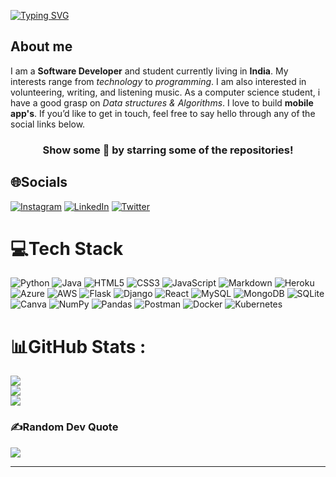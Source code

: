
[![Typing SVG](https://readme-typing-svg.herokuapp.com?size=28&width=406&lines=%F0%9F%91%8B+Hi+there%2C+I'm+Devansh!;A+Software+Developer;Tech+Educator;And+a+Traveller)](https://git.io/typing-svg)


## About me

I am a **Software Developer** and student currently living in **India**. My interests range from *technology* to *programming*. I am also interested in volunteering, writing, and listening music.
As a computer science student, i have a good grasp on *Data structures & Algorithms*. I love to build **mobile app's**. If you’d like to get in touch, feel free to say hello through any of the social links below.
<div align="center">

### Show some 💓 by starring some of the repositories!
</div>


## 🌐Socials
[![Instagram](https://img.shields.io/badge/Instagram-%23E4405F.svg?logo=Instagram&logoColor=white)](https://instagram.com/devansh_rathour) [![LinkedIn](https://img.shields.io/badge/LinkedIn-%230077B5.svg?logo=linkedin&logoColor=white)](https://linkedin.com/in/devansh-rathour-372b5a16b) [![Twitter](https://img.shields.io/badge/Twitter-%231DA1F2.svg?logo=Twitter&logoColor=white)](https://twitter.com/RathourDevansh) 

# 💻Tech Stack
![Python](https://img.shields.io/badge/python-3670A0?style=for-the-badge&logo=python&logoColor=ffdd54) ![Java](https://img.shields.io/badge/java-%23ED8B00.svg?style=for-the-badge&logo=java&logoColor=white) ![HTML5](https://img.shields.io/badge/html5-%23E34F26.svg?style=for-the-badge&logo=html5&logoColor=white) ![CSS3](https://img.shields.io/badge/css3-%231572B6.svg?style=for-the-badge&logo=css3&logoColor=white) ![JavaScript](https://img.shields.io/badge/javascript-%23323330.svg?style=for-the-badge&logo=javascript&logoColor=%23F7DF1E) ![Markdown](https://img.shields.io/badge/markdown-%23000000.svg?style=for-the-badge&logo=markdown&logoColor=white) ![Heroku](https://img.shields.io/badge/heroku-%23430098.svg?style=for-the-badge&logo=heroku&logoColor=white) ![Azure](https://img.shields.io/badge/azure-%230072C6.svg?style=for-the-badge&logo=azure-devops&logoColor=white) ![AWS](https://img.shields.io/badge/AWS-%23FF9900.svg?style=for-the-badge&logo=amazon-aws&logoColor=white) ![Flask](https://img.shields.io/badge/flask-%23000.svg?style=for-the-badge&logo=flask&logoColor=white) ![Django](https://img.shields.io/badge/django-%23092E20.svg?style=for-the-badge&logo=django&logoColor=white) ![React](https://img.shields.io/badge/react-%2320232a.svg?style=for-the-badge&logo=react&logoColor=%2361DAFB) ![MySQL](https://img.shields.io/badge/mysql-%2300f.svg?style=for-the-badge&logo=mysql&logoColor=white) ![MongoDB](https://img.shields.io/badge/MongoDB-%234ea94b.svg?style=for-the-badge&logo=mongodb&logoColor=white) ![SQLite](https://img.shields.io/badge/sqlite-%2307405e.svg?style=for-the-badge&logo=sqlite&logoColor=white) ![Canva](https://img.shields.io/badge/Canva-%2300C4CC.svg?style=for-the-badge&logo=Canva&logoColor=white) ![NumPy](https://img.shields.io/badge/numpy-%23013243.svg?style=for-the-badge&logo=numpy&logoColor=white) ![Pandas](https://img.shields.io/badge/pandas-%23150458.svg?style=for-the-badge&logo=pandas&logoColor=white) ![Postman](https://img.shields.io/badge/Postman-FF6C37?style=for-the-badge&logo=postman&logoColor=white) ![Docker](https://img.shields.io/badge/docker-%230db7ed.svg?style=for-the-badge&logo=docker&logoColor=white) ![Kubernetes](https://img.shields.io/badge/kubernetes-%23326ce5.svg?style=for-the-badge&logo=kubernetes&logoColor=white)
# 📊GitHub Stats :
![](https://github-readme-stats.vercel.app/api?username=Devansh80&theme=ayu-mirage&hide_border=false&include_all_commits=false&count_private=false)<br/>
![](https://github-readme-streak-stats.herokuapp.com/?user=Devansh80&theme=ayu-mirage&hide_border=false)<br/>
![](https://github-readme-stats.vercel.app/api/top-langs/?username=Devansh80&theme=ayu-mirage&hide_border=false&include_all_commits=false&count_private=false&layout=compact)



### ✍️Random Dev Quote
![](https://quotes-github-readme.vercel.app/api?type=horizontal&theme=light)

---


